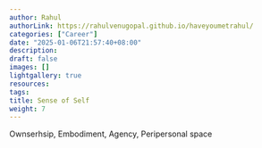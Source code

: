 ```yaml
---
author: Rahul
authorLink: https://rahulvenugopal.github.io/haveyoumetrahul/
categories: ["Career"]
date: "2025-01-06T21:57:40+08:00"
description: 
draft: false
images: []
lightgallery: true
resources:
tags:
title: Sense of Self
weight: 7
---
```


Ownserhsip, Embodiment, Agency, Peripersonal space